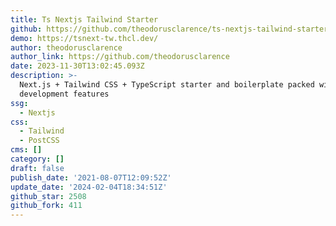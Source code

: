 ```yaml
---
title: Ts Nextjs Tailwind Starter
github: https://github.com/theodorusclarence/ts-nextjs-tailwind-starter
demo: https://tsnext-tw.thcl.dev/
author: theodorusclarence
author_link: https://github.com/theodorusclarence
date: 2023-11-30T13:02:45.093Z
description: >-
  Next.js + Tailwind CSS + TypeScript starter and boilerplate packed with useful
  development features
ssg:
  - Nextjs
css:
  - Tailwind
  - PostCSS
cms: []
category: []
draft: false
publish_date: '2021-08-07T12:09:52Z'
update_date: '2024-02-04T18:34:51Z'
github_star: 2508
github_fork: 411
---
```

